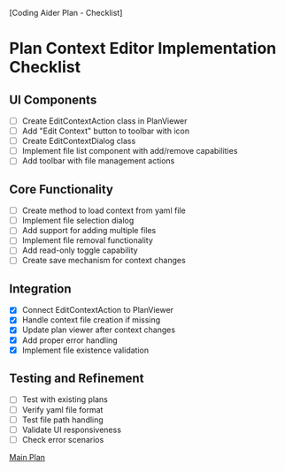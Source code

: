 [Coding Aider Plan - Checklist]

# Plan Context Editor Implementation Checklist

## UI Components
- [ ] Create EditContextAction class in PlanViewer
- [ ] Add "Edit Context" button to toolbar with icon
- [ ] Create EditContextDialog class
- [ ] Implement file list component with add/remove capabilities
- [ ] Add toolbar with file management actions

## Core Functionality
- [ ] Create method to load context from yaml file
- [ ] Implement file selection dialog
- [ ] Add support for adding multiple files
- [ ] Implement file removal functionality
- [ ] Add read-only toggle capability
- [ ] Create save mechanism for context changes

## Integration
- [x] Connect EditContextAction to PlanViewer
- [x] Handle context file creation if missing
- [x] Update plan viewer after context changes
- [x] Add proper error handling
- [x] Implement file existence validation

## Testing and Refinement
- [ ] Test with existing plans
- [ ] Verify yaml file format
- [ ] Test file path handling
- [ ] Validate UI responsiveness
- [ ] Check error scenarios

[Main Plan](plan_context_editor.md)
